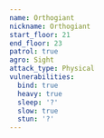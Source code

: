 ```yaml
---
name: Orthogiant
nickname: Orthogiant
start_floor: 21
end_floor: 23
patrol: true
agro: Sight
attack_type: Physical
vulnerabilities:
  bind: true
  heavy: true
  sleep: '?'
  slow: true
  stun: '?'
---
```

